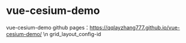 # vue-cesium-demo
vue-cesium-demo
github pages：https://qqlayzhang777.github.io/vue-cesium-demo/   \n
grid_layout_config-id
